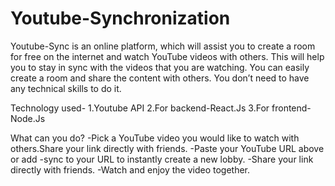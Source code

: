 # Youtube-Synchronization
Youtube-Sync is an online platform, which will assist you to create a room for free on the internet and watch YouTube videos with others. This will help you to stay in sync with the videos that you are watching. You can easily create a room and share the content with others. You don’t need to have any technical skills to do it.

Technology used-
1.Youtube API
2.For backend-React.Js
3.For frontend-Node.Js

What can you do?
-Pick a YouTube video you would like to watch with others.Share your link directly with friends.
-Paste your YouTube URL above or add -sync to your URL to instantly create a new lobby.
-Share your link directly with friends.
-Watch and enjoy the video together.
